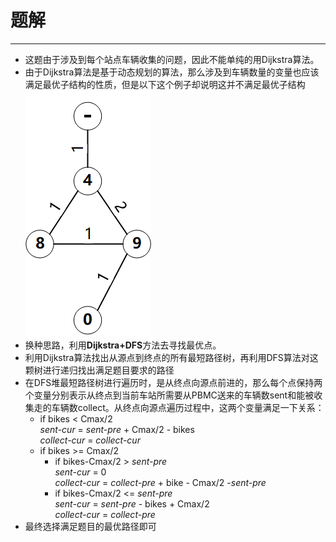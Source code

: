 # 题解
----
* 这题由于涉及到每个站点车辆收集的问题，因此不能单纯的用Dijkstra算法。
* 由于Dijkstra算法是基于动态规划的算法，那么涉及到车辆数量的变量也应该满足最优子结构的性质，但是以下这个例子却说明这并不满足最优子结构  
![graph](CornerCase.png)
* 换种思路，利用**Dijkstra+DFS**方法去寻找最优点。
* 利用Dijkstra算法找出从源点到终点的所有最短路径树，再利用DFS算法对这颗树进行递归找出满足题目要求的路径
* 在DFS堆最短路径树进行遍历时，是从终点向源点前进的，那么每个点保持两个变量分别表示从终点到当前车站所需要从PBMC送来的车辆数sent和能被收集走的车辆数collect。从终点向源点遍历过程中，这两个变量满足一下关系：
	* if bikes < Cmax/2  
	*sent-cur* = *sent-pre* + Cmax/2 - bikes  
	*collect-cur* = *collect-cur*
	* if bikes >= Cmax/2
		* if bikes-Cmax/2 > *sent-pre*  
		*sent-cur* = 0  
		*collect-cur* = *collect-pre* + bike - Cmax/2 -*sent-pre*
		* if bikes-Cmax/2 <= *sent-pre*  
		*sent-cur* = *sent-pre* - bikes + Cmax/2  
		*collect-cur* = *collect-pre*
* 最终选择满足题目的最优路径即可
